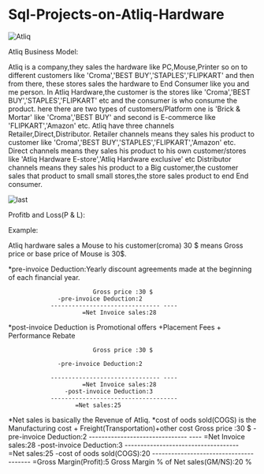 # Sql-Projects-on-Atliq-Hardware
![Atliq](https://github.com/jnana027/Sql-Projects-on-Atliq-Hardware/assets/120124430/4f9cd81c-aea9-4dad-b651-ebbc6cf24d26)

Atliq Business Model:

Atliq is a company,they sales the hardware like PC,Mouse,Printer so on to different customers like 'Croma','BEST BUY','STAPLES','FLIPKART' and then from there, these stores sales the hardware to End Consumer like you and me person.
In Atliq Hardware,the customer is the stores like 'Croma','BEST BUY','STAPLES','FLIPKART' etc and the consumer is who consume the product.
here there are two types of customers/Platform one is 'Brick & Mortar' like 'Croma','BEST BUY' and second is E-commerce like 'FLIPKART','Amazon' etc.
Atliq have three channels Retailer,Direct,Distributor.
Retailer channels means they sales his product to customer like 'Croma','BEST BUY','STAPLES','FLIPKART','Amazon' etc.
Direct  channels means they sales his product to his own customer/stores like 'Atliq Hardware E-store','Atliq Hardware exclusive' etc
Distributor channels means they sales his product to a Big customer,the customer sales that product to small small stores,the store sales product to end End consumer.

![last](https://github.com/jnana027/Sql-Projects-on-Atliq-Hardware/assets/120124430/2f215e38-2485-42d8-b041-1dab9ce515d0)

Profitb and Loss(P & L):

Example:

Atliq hardware sales a Mouse to his customer(croma) 30 $ means Gross price or base price  of Mouse is 30$.

*pre-invoice Deduction:Yearly discount agreements made at the beginning of each financial year.

                            Gross price :30 $    
                  -pre-invoice Deduction:2
                ------------------------------- ---- 
                         =Net Invoice sales:28
                         
*post-invoice Deduction is Promotional offers +Placement Fees + Performance Rebate

                            Gross price :30 $
                            
                  -pre-invoice Deduction:2
                  
                ------------------------------- ---- 
                         =Net Invoice sales:28
                    -post-invoice Deduction:3
                ------------------------------------
                       =Net sales:25
*Net sales is basically the Revenue of Atliq.
*cost of oods sold(COGS) is the Manufacturing cost + Freight(Transportation)+other cost
                            Gross price :30 $
                  -pre-invoice Deduction:2
                ------------------------------- ---- 
                         =Net Invoice sales:28
                    -post-invoice Deduction:3
                ------------------------------------
                            =Net sales:25
              -cost of oods sold(COGS):20
             ---------------------------------------
                   =Gross Margin(Profit):5
            Gross Margin % of Net sales(GM/NS):20 %


